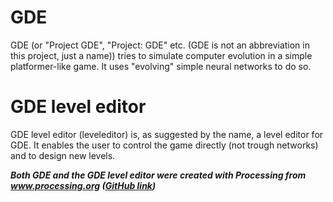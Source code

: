 # GDE

GDE (or "Project GDE", "Project: GDE" etc. (GDE is not an abbreviation in this project, just a name)) tries to simulate computer evolution in a simple platformer-like game. It uses "evolving" simple neural networks to do so.


# GDE level editor

GDE level editor (leveleditor) is, as suggested by the name, a level editor for GDE. It enables the user to control the game directly (not trough networks) and to design new levels.

<b><i>Both GDE and the GDE level editor were created with Processing from www.processing.org (<a href="https://github.com/processing/processing">GitHub link</a>)</i></b>
